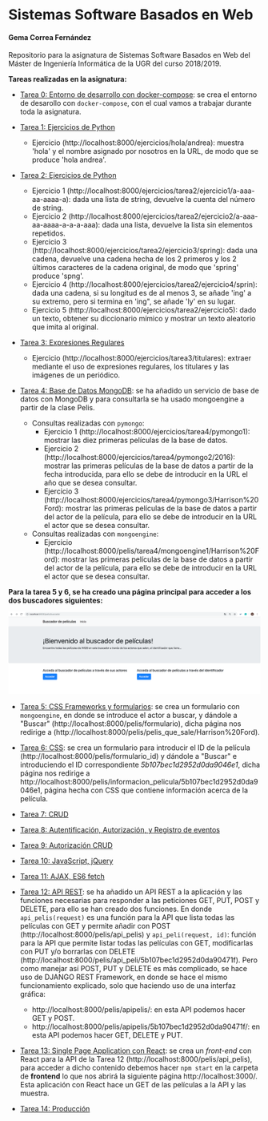 # Sistemas Software Basados en Web

#### Gema Correa Fernández

Repositorio para la asignatura de Sistemas Software Basados en Web del Máster de Ingeniería Informática de la UGR del curso 2018/2019.

**Tareas realizadas en la asignatura:**

- [Tarea 0: Entorno de desarrollo con docker-compose](https://github.com/Gecofer/MII_SSBW_1819/tree/master/Tarea%200): se crea el entorno de desarollo con `docker-compose`, con el cual vamos a trabajar durante toda la asignatura.


- [Tarea 1: Ejercicios de Python](https://github.com/Gecofer/MII_SSBW_1819/tree/master/Tarea%201)
  - Ejercicio (http://localhost:8000/ejercicios/hola/andrea): muestra 'hola' y el nombre asignado por nosotros en la URL, de modo que se produce 'hola andrea'.


- [Tarea 2: Ejercicios de Python](https://github.com/Gecofer/MII_SSBW_1819/tree/master/Tarea%202)
  - Ejercicio 1 (http://localhost:8000/ejercicios/tarea2/ejercicio1/a-aaa-aa-aaaa-a): dada una lista de string, devuelve la cuenta del número de string.
  - Ejercicio 2 (http://localhost:8000/ejercicios/tarea2/ejercicio2/a-aaa-aa-aaaa-a-a-a-aaa): dada una lista, devuelve la lista sin elementos repetidos.
  - Ejercicio 3 (http://localhost:8000/ejercicios/tarea2/ejercicio3/spring): dada una cadena, devuelve una cadena hecha de los 2 primeros y los 2 últimos caracteres de la cadena original, de modo que 'spring' produce 'spng'.
  - Ejercicio 4 (http://localhost:8000/ejercicios/tarea2/ejercicio4/sprin): dada una cadena, si su longitud es de al menos 3, se añade 'ing' a su extremo, pero si termina en 'ing", se añade 'ly' en su lugar.
  - Ejercicio 5 (http://localhost:8000/ejercicios/tarea2/ejercicio5): dado un texto, obtener su diccionario mímico y mostrar un texto aleatorio que imita al original.


- [Tarea 3: Expresiones Regulares](https://github.com/Gecofer/MII_SSBW_1819/tree/master/Tarea%203)
  - Ejercicio (http://localhost:8000/ejercicios/tarea3/titulares): extraer mediante el uso de expresiones regulares, los titulares y las imágenes de un periódico.


- [Tarea 4: Base de Datos MongoDB](https://github.com/Gecofer/MII_SSBW_1819/tree/master/Tarea%204): se ha añadido un servicio de base de datos con MongoDB y para consultarla se ha usado mongoengine a partir de la clase Pelis.
  - Consultas realizadas con `pymongo`:
    - Ejercicio 1 (http://localhost:8000/ejercicios/tarea4/pymongo1): mostrar las diez primeras películas de la base de datos.
    - Ejercicio 2 (http://localhost:8000/ejercicios/tarea4/pymongo2/2016): mostrar las primeras películas de la base de datos a partir de la fecha introducida, para ello se debe de introducir en la URL el año que se desea consultar.
    - Ejercicio 3 (http://localhost:8000/ejercicios/tarea4/pymongo3/Harrison%20Ford): mostrar las primeras películas de la base de datos a partir del actor de la película, para ello se debe de introducir en la URL el actor que se desea consultar.
  - Consultas realizadas con `mongoengine`:  
    - Ejercicio (http://localhost:8000/pelis/tarea4/mongoengine1/Harrison%20Ford): mostrar las primeras películas de la base de datos a partir del actor de la película, para ello se debe de introducir en la URL el actor que se desea consultar.


**Para la tarea 5 y 6, se ha creado una página principal para acceder a los dos buscadores siguientes:**

![](imagenes/1.png)

- [Tarea 5: CSS Frameworks y formularios](https://github.com/Gecofer/MII_SSBW_1819/tree/master/Tarea%205): se crea un formulario con `mongoengine`, en donde se introduce el actor a buscar, y dándole a "Buscar" (http://localhost:8000/pelis/formulario), dicha página nos redirige a (http://localhost:8000/pelis/pelis_que_sale/Harrison%20Ford).


- [Tarea 6: CSS](https://github.com/Gecofer/MII_SSBW_1819/tree/master/Tarea%206): se crea un formulario para introducir el ID de la película (http://localhost:8000/pelis/formulario_id) y dándole a "Buscar" e introduciendo el ID correspondiente _5b107bec1d2952d0da9046e1_, dicha página nos redirige a http://localhost:8000/pelis/informacion_pelicula/5b107bec1d2952d0da9046e1, página hecha con CSS que contiene información acerca de la película.


- [Tarea 7: CRUD](https://github.com/Gecofer/MII_SSBW_1819/tree/master/Tarea%207)


- [Tarea 8: Autentificación, Autorización, y Registro de eventos](https://github.com/Gecofer/MII_SSBW_1819/tree/master/Tarea%208)


- [Tarea 9: Autorización CRUD](https://github.com/Gecofer/MII_SSBW_1819/tree/master/Tarea%209)


- [Tarea 10: JavaScript, jQuery](https://github.com/Gecofer/MII_SSBW_1819/tree/master/Tarea%2010)


- [Tarea 11: AJAX, ES6 fetch](https://github.com/Gecofer/MII_SSBW_1819/tree/master/Tarea%2011)

- [Tarea 12: API REST](https://github.com/Gecofer/MII_SSBW_1819/tree/master/Tarea%2012): se ha añadido un API REST a la aplicación y las funciones necesarias para responder a las peticiones GET, PUT, POST y DELETE, para ello se han creado dos funciones. En donde `api_pelis(request)` es una función para la API que lista todas las películas con GET y permite añadir con POST (http://localhost:8000/pelis/api_pelis) y `api_peli(request, id)`: función para la API que permite listar todas las películas con GET, modificarlas con PUT y/o borrarlas con DELETE (http://localhost:8000/pelis/api_peli/5b107bec1d2952d0da90471f). Pero como manejar así POST, PUT y DELETE es más complicado, se hace uso de DJANGO REST Framework, en donde se hace el mismo funcionamiento explicado, solo que haciendo uso de una interfaz gráfica:
    - http://localhost:8000/pelis/apipelis/: en esta API podemos hacer GET y POST.
    - http://localhost:8000/pelis/apipelis/5b107bec1d2952d0da90471f/: en esta API podemos hacer GET, DELETE y PUT.


- [Tarea 13: Single Page Application con React](https://github.com/Gecofer/MII_SSBW_1819/tree/master/Tarea%2013): se crea un _front-end_ con React para la API de la Tarea 12 (http://localhost:8000/pelis/api_pelis), para acceder a dicho contenido debemos hacer `npm start` en la carpeta de **frontend** lo que nos abrirá la siguiente página http://localhost:3000/. Esta aplicación con React hace un GET de las películas a la API y las muestra.


- [Tarea 14: Producción](https://github.com/Gecofer/MII_SSBW_1819/tree/master/Tarea%2014)
